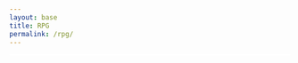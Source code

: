 ```yaml
---
layout: base
title: RPG
permalink: /rpg/
---
```


<style>
    #gameCanvas {
        margin: 0;
        border: 1px solid white;
        display: block;
    }
</style>

<canvas id='gameCanvas'></canvas>

<script type="module">
    import GameControl from '{{site.baseurl}}/assets/js/rpg/GameControl.js';

    const background = "{{site.baseurl}}/images/rpg/water.png"
    GameControl.start(background);
</script>
